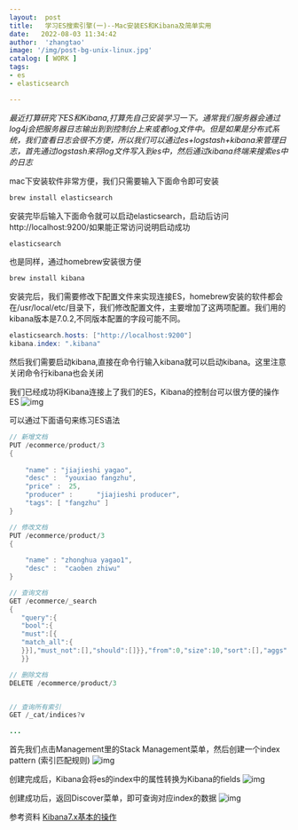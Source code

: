 ```yaml
---
layout:  post
title:   学习ES搜索引擎(一)--Mac安装ES和Kibana及简单实用
date:   2022-08-03 11:34:42
author:  'zhangtao'
image: '/img/post-bg-unix-linux.jpg'
catalog: [ WORK ]
tags:
- es
- elasticsearch

---
```



 *最近打算研究下ES和Kibana,打算先自己安装学习一下。通常我们服务器会通过log4j会把服务器日志输出到到控制台上来或者log文件中。但是如果是分布式系统，我们查看日志会很不方便，所以我们可以通过es+logstash+kibana来管理日志，首先通过logstash来将log文件写入到es中，然后通过kibana终端来搜索es中的日志* 


mac下安装软件非常方便，我们只需要输入下面命令即可安装

```java
brew install elasticsearch
```

安装完毕后输入下面命令就可以启动elasticsearch，启动后访问http://localhost:9200/如果能正常访问说明启动成功

```java
elasticsearch
```


也是同样，通过homebrew安装很方便

```java
brew install kibana
```

安装完后，我们需要修改下配置文件来实现连接ES，homebrew安装的软件都会在/usr/local/etc/目录下，我们修改配置文件，主要增加了这两项配置。我们用的kibana版本是7.0.2,不同版本配置的字段可能不同。

```java
elasticsearch.hosts: ["http://localhost:9200"]
kibana.index: ".kibana"
```

然后我们需要启动kibana,直接在命令行输入kibana就可以启动kibana。这里注意关闭命令行kibana也会关闭



我们已经成功将Kibana连接上了我们的ES，Kibana的控制台可以很方便的操作ES ![img](https://img-blog.csdnimg.cn/img_convert/e87c45ece4bf7881ff9c137dd3a894ce.png)

可以通过下面语句来练习ES语法

```java
// 新增文档
PUT /ecommerce/product/3
{
   
    "name" : "jiajieshi yagao",
    "desc" :  "youxiao fangzhu",
    "price" :  25,
    "producer" :      "jiajieshi producer",
    "tags": [ "fangzhu" ]
}

// 修改文档
PUT /ecommerce/product/3
{
   
    "name" : "zhonghua yagao1",
    "desc" :  "caoben zhiwu"
}

// 查询文档
GET /ecommerce/_search 
{
   "query":{
   "bool":{
   "must":[{
   "match_all":{
   }}],"must_not":[],"should":[]}},"from":0,"size":10,"sort":[],"aggs":{
   }}

// 删除文档
DELETE /ecommerce/product/3


// 查询所有索引
GET /_cat/indices?v

...
```



首先我们点击Management里的Stack Management菜单，然后创建一个index pattern (索引匹配规则) ![img](https://img-blog.csdnimg.cn/img_convert/7ec182b130a3ffbf8aba97f4d0532cd1.png)


创建完成后，Kibana会将es的index中的属性转换为Kibana的fields ![img](https://img-blog.csdnimg.cn/img_convert/6822325609193744bc05dad3a2265d01.png)


创建成功后，返回Discover菜单，即可查询对应index的数据 ![img](https://img-blog.csdnimg.cn/img_convert/a4a21630e02fac9e2d3bc5267826c947.png)

参考资料  [Kibana7.x基本的操作](https://blog.csdn.net/zjcjava/article/details/99370346)

